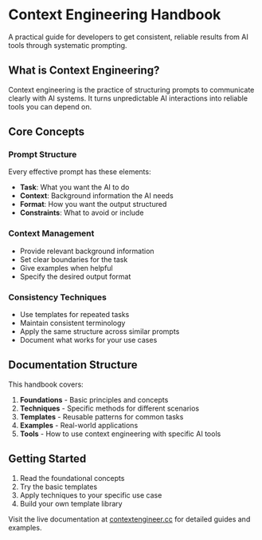 # Context Engineering Handbook

A practical guide for developers to get consistent, reliable results from AI tools through systematic prompting.

## What is Context Engineering?

Context engineering is the practice of structuring prompts to communicate clearly with AI systems. It turns unpredictable AI interactions into reliable tools you can depend on.

## Core Concepts

### Prompt Structure
Every effective prompt has these elements:
- **Task**: What you want the AI to do
- **Context**: Background information the AI needs
- **Format**: How you want the output structured
- **Constraints**: What to avoid or include

### Context Management
- Provide relevant background information
- Set clear boundaries for the task
- Give examples when helpful
- Specify the desired output format

### Consistency Techniques
- Use templates for repeated tasks
- Maintain consistent terminology
- Apply the same structure across similar prompts
- Document what works for your use cases

## Documentation Structure

This handbook covers:

1. **Foundations** - Basic principles and concepts
2. **Techniques** - Specific methods for different scenarios
3. **Templates** - Reusable patterns for common tasks
4. **Examples** - Real-world applications
5. **Tools** - How to use context engineering with specific AI tools

## Getting Started

1. Read the foundational concepts
2. Try the basic templates
3. Apply techniques to your specific use case
4. Build your own template library

Visit the live documentation at [contextengineer.cc](https://contextengineer.cc) for detailed guides and examples.